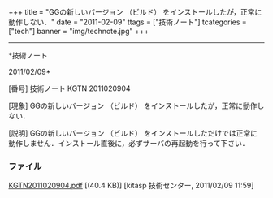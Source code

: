﻿+++
title = "GGの新しいバージョン （ビルド） をインストールしたが，正常に動作しない．"
date = "2011-02-09"
ttags = ["技術ノート"]
tcategories = ["tech"]
banner = "img/technote.jpg"
+++

-----------------------------------------------------------------------------------------------------------------------------

*技術ノート

2011/02/09*


[番号]
技術ノート KGTN 2011020904

[現象]
GGの新しいバージョン （ビルド） をインストールしたが，正常に動作しない．

[説明]
GGの新しいバージョン （ビルド）
をインストールしただけでは正常に動作しません．インストール直後に，必ずサーバの再起動を行って下さい．


### ファイル

 
 


[KGTN2011020904.pdf](http://techreport.kitasp.net/attachments/download/477/KGTN2011020904.pdf)
 [(40.4 KB)] [kitasp 技術センター, 2011/02/09
11:59]


 


 

